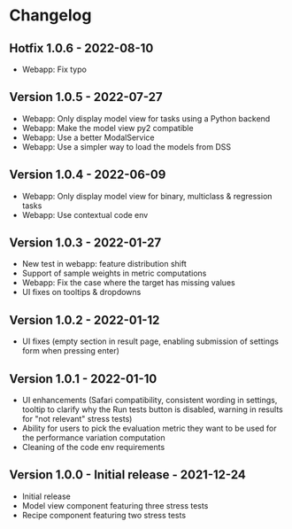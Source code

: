 # Changelog

## Hotfix 1.0.6 - 2022-08-10
- Webapp: Fix typo

## Version 1.0.5 - 2022-07-27
- Webapp: Only display model view for tasks using a Python backend
- Webapp: Make the model view py2 compatible
- Webapp: Use a better ModalService
- Webapp: Use a simpler way to load the models from DSS

## Version 1.0.4 - 2022-06-09
- Webapp: Only display model view for binary, multiclass & regression tasks
- Webapp: Use contextual code env

## Version 1.0.3 - 2022-01-27
- New test in webapp: feature distribution shift
- Support of sample weights in metric computations
- Webapp: Fix the case where the target has missing values
- UI fixes on tooltips & dropdowns

## Version 1.0.2 - 2022-01-12
- UI fixes (empty section in result page, enabling submission of settings form when pressing enter)

## Version 1.0.1 - 2022-01-10
- UI enhancements (Safari compatibility, consistent wording in settings, tooltip to clarify why the Run tests button is disabled, warning in results for "not relevant" stress tests)
- Ability for users to pick the evaluation metric they want to be used for the performance variation computation
- Cleaning of the code env requirements

## Version 1.0.0 - Initial release - 2021-12-24
- Initial release
- Model view component featuring three stress tests
- Recipe component featuring two stress tests
